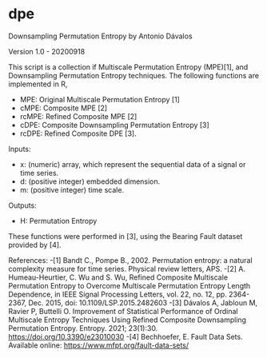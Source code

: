 # dpe
Downsampling Permutation Entropy
by Antonio Dávalos

Version 1.0 - 20200918

This script is a collection if Multiscale Permutation Entropy (MPE)[1], and Downsampling Permutation Entropy techniques. The following functions are implemented in R,

  - MPE: Original Multiscale Permutation Entropy [1]
  - cMPE: Composite MPE [2]
  - rcMPE: Refined Composite MPE [2]
  - cDPE: Composite Downsampling Permutation Entropy [3]
  - rcDPE: Refined Composite DPE [3]. 

Inputs:

  - x: (numeric) array, which represent the sequential data of a signal or time
  series.
  - d: (positive integer) embedded dimension.
  - m: (positive integer) time scale.
  
Outputs:

  - H: Permutation Entropy

These functions were performed in [3], using the Bearing Fault dataset provided by [4].

References:
  -[1] Bandt C., Pompe B., 2002. Permutation entropy: a natural complexity measure for time series. Physical review letters, APS.
  -[2] A. Humeau-Heurtier, C. Wu and S. Wu, Refined Composite Multiscale Permutation Entropy to Overcome Multiscale Permutation Entropy Length Dependence, in IEEE Signal Processing Letters, vol. 22, no. 12, pp. 2364-2367, Dec. 2015, doi: 10.1109/LSP.2015.2482603
  -[3] Dávalos A, Jabloun M, Ravier P, Buttelli O. Improvement of Statistical Performance of Ordinal Multiscale Entropy Techniques Using Refined Composite Downsampling Permutation Entropy. Entropy. 2021; 23(1):30. https://doi.org/10.3390/e23010030
  -[4] Bechhoefer, E. Fault Data Sets.  Available online: https://www.mfpt.org/fault-data-sets/
